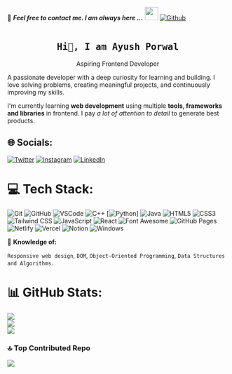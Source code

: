 📝 ***Feel free to contact me. I am always here ...*** <img src="https://media.giphy.com/media/WUlplcMpOCEmTGBtBW/giphy.gif" width="30"> [![Github](https://img.shields.io/github/followers/ayushporwal01?label=Follow%20Me&style=social)](https://github.com/ayushporwal01)  
<br>
 
<h2 align='center'><samp><strong>Hi👋, I am Ayush Porwal</strong></samp></h2>
<!--<h3 align='center'><strong><a href="https://prathameshjadhav.vercel.app/" target="_blank">Portfolio🌐</a></strong></h3>-->
<p align='center'>Aspiring Frontend Developer</p>


<p align='left'> A passionate developer with a deep curiosity for learning and building. I love solving problems, creating meaningful projects, and continuously improving my skills.</p>

I'm currently learning **web development** using multiple **tools, frameworks and libraries** in frontend. I pay *a lot of attention to detail* to generate best products.

## 🌐 Socials:
[![Twitter](https://img.shields.io/badge/Twitter-%231DA1F2.svg?logo=Twitter&logoColor=white)](https://twitter.com/ayush360) 
[![Instagram](https://img.shields.io/badge/Instagram-%23E4405F.svg?logo=Instagram&logoColor=white)](https://instagram.com/porwalayushofficial) 
[![LinkedIn](https://img.shields.io/badge/LinkedIn-%230077B5.svg?logo=linkedin&logoColor=white)](https://linkedin.com/in/ayushporwal1) 
<br>

# 💻 Tech Stack:
![Git](https://img.shields.io/badge/Git-F05032?style=for-the-badge&logo=git&logoColor=white) 
![GitHub](https://img.shields.io/badge/GitHub-181717?style=for-the-badge&logo=github&logoColor=white)
![VSCode](https://img.shields.io/badge/Visual_Studio_Code-007ACC?style=for-the-badge&logo=visualstudiocode&logoColor=white)
![C++](https://img.shields.io/badge/C%2B%2B-00599C?style=for-the-badge&logo=c%2B%2B&logoColor=white)
[![Python](https://img.shields.io/badge/Python-3.11-blue?style=for-the-badge&logo=python&logoColor=white)]
![Java](https://img.shields.io/badge/Java-17-orange?style=for-the-badge&logo=java&logoColor=white)
![HTML5](https://img.shields.io/badge/html5-%23E34F26.svg?style=for-the-badge&logo=html5&logoColor=white)
![CSS3](https://img.shields.io/badge/css3-%231572B6.svg?style=for-the-badge&logo=css3&logoColor=white) 
![Tailwind CSS](https://img.shields.io/badge/Tailwind_CSS-F7F7F7?style=for-the-badge&logo=tailwind-css&logoColor=cyan)
![JavaScript](https://img.shields.io/badge/javascript-%23323330.svg?style=for-the-badge&logo=javascript&logoColor=%23F7DF1E) 
![React](https://img.shields.io/badge/React-61DAFB?style=for-the-badge&logo=react&logoColor=white)
![Font Awesome](https://img.shields.io/badge/Font_Awesome-339AF0?style=for-the-badge&logo=fontawesome&logoColor=white)
![GitHub Pages](https://img.shields.io/badge/GitHub_Pages-222222?style=for-the-badge&logo=githubpages&logoColor=white)
![Netlify](https://img.shields.io/badge/Netlify-00C7B7?style=for-the-badge&logo=netlify&logoColor=white)
![Vercel](https://img.shields.io/badge/vercel-%23000000.svg?style=for-the-badge&logo=vercel&logoColor=white) 
![Notion](https://img.shields.io/badge/Notion-%23000000.svg?style=for-the-badge&logo=notion&logoColor=white)
![Windows](https://img.shields.io/badge/Windows-0078D6?style=for-the-badge&logo=windows&logoColor=white)
<br>

🧐 **Knowledge of:**<br>


`Responsive web design`, `DOM`, `Object-Oriented Programming`, `Data Structures and Algorithms`.
<br>

# 📊 GitHub Stats:
![](https://github-readme-stats.vercel.app/api?username=ayushporwal01&theme=dark&hide_border=false&include_all_commits=false&count_private=false)<br/>
![](https://github-readme-streak-stats.herokuapp.com/?user=ayushporwal01&theme=dark&hide_border=false)<br/>
![](https://github-readme-stats.vercel.app/api/top-langs/?username=ayushporwal01&theme=dark&hide_border=false&include_all_commits=false&count_private=false&layout=compact)

### 🔝 Top Contributed Repo
![](https://github-contributor-stats.vercel.app/api?username=ayushporwal01&limit=5&theme=tokyonight&combine_all_yearly_contributions=true)
